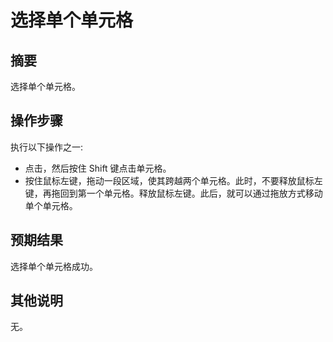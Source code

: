 # 选择单个单元格

## 摘要

选择单个单元格。

## 操作步骤

执行以下操作之一:

- 点击，然后按住 Shift 键点击单元格。
- 按住鼠标左键，拖动一段区域，使其跨越两个单元格。此时，不要释放鼠标左键，再拖回到第一个单元格。释放鼠标左键。此后，就可以通过拖放方式移动单个单元格。

## 预期结果

选择单个单元格成功。

## 其他说明

无。
